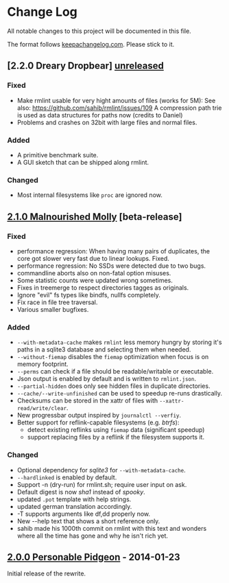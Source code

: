 # Change Log

All notable changes to this project will be documented in this file.

The format follows [keepachangelog.com]. Please stick to it.

## [2.2.0 Dreary Dropbear] [unreleased]

### Fixed

- Make rmlint usable for very hight amounts of files (works for 5M):
  See also: https://github.com/sahib/rmlint/issues/109
  A compression path trie is used as data structures for paths now (credits to Daniel)
- Problems and crashes on 32bit with large files and normal files.

### Added

- A primitive benchmark suite.
- A GUI sketch that can be shipped along rmlint.

### Changed

- Most internal filesystems like `proc` are ignored now.

## [2.1.0 Malnourished Molly] [beta-release]

### Fixed

- performance regression: When having many pairs of duplicates,
  the core got slower very fast due to linear lookups. Fixed.
- performance regression: No SSDs were detected due to two bugs.
- commandline aborts also on non-fatal option misuses.
- Some statistic counts were updated wrong sometimes. 
- Fixes in treemerge to respect directories tagges as originals.
- Ignore "evil" fs types like bindfs, nullfs completely.
- Fix race in file tree traversal.
- Various smaller bugfixes.

### Added

- ``--with-metadata-cache`` makes ``rmlint`` less memory hungry by storing
  it's paths in a sqlite3 database and selecting them when needed.
- ``--without-fiemap`` disables the ``fiemap`` optimization when focus is on
  memory footprint.
- ``--perms`` can check if a file should be readable/writable or executable.
- Json output is enabled by default and is written to ``rmlint.json``.
- ``--partial-hidden`` does only see hidden files in duplicate directories.
- ``--cache/--write-unfinished`` can be used to speedup re-runs drastically.
- Checksums can be stored in the xattr of files with ``--xattr-read/write/clear``.
- New progressbar output inspired by ``journalctl --verfiy``.
- Better support for reflink-capable filesystems (e.g. *btrfs*):
  - detect existing reflinks using ``fiemap`` data (significant speedup)
  - support replacing files by a reflink if the filesystem supports it.

### Changed

- Optional dependency for *sqlite3* for ``--with-metadata-cache``.
- ``--hardlinked`` is enabled by default.
- Support -n (dry-run) for rmlint.sh; require user input on ask.
- Default digest is now *sha1* instead of *spooky*.
- updated ``.pot`` template with help strings.
- updated german translation accordingly.
- -T supports arguments like df,dd properly now.
- New --help text that shows a short reference only.
- sahib made his 1000th commit on rmlint with this text
  and wonders where all the time has gone and why he isn't rich yet.

## [2.0.0 Personable Pidgeon] - 2014-01-23

Initial release of the rewrite.

[unreleased]: https://github.com/sahib/rmlint/compare/master...develop
[2.1.0 Malnourished Molly]: https://github.com/sahib/rmlint/compare/master...develop
[2.0.0 Personable Pidgeon]: https://github.com/sahib/rmlint/releases/tag/v2.0.0
[keepachangelog.com]: http://keepachangelog.com/
